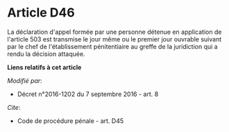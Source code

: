 # Article D46

La déclaration d'appel formée par une personne détenue en application de l'article 503 est transmise le jour même ou le
premier jour ouvrable suivant par le chef de l'établissement pénitentiaire au greffe de la juridiction qui a rendu la
décision attaquée.

**Liens relatifs à cet article**

_Modifié par_:

  - Décret n°2016-1202 du 7 septembre 2016 - art. 8

_Cite_:

  - Code de procédure pénale - art. D45
